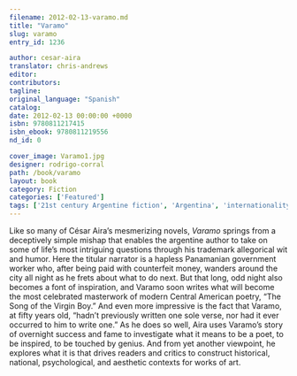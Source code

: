 ```yaml
---
filename: 2012-02-13-varamo.md
title: "Varamo"
slug: varamo
entry_id: 1236

author: cesar-aira
translator: chris-andrews
editor: 
contributors: 
tagline: 
original_language: "Spanish"
catalog: 
date: 2012-02-13 00:00:00 +0000 
isbn: 9780811217415
isbn_ebook: 9780811219556
nd_id: 0

cover_image: Varamo1.jpg
designer: rodrigo-corral
path: /book/varamo
layout: book
category: Fiction
categories: ['Featured']
tags: ['21st century Argentine fiction', 'Argentina', 'internationality', 'Latin America', 'Spanish', 'Spanish-language literature', 'voices']
---
```

Like so many of César Aira’s mesmerizing novels, *Varamo* springs from a deceptively simple mishap that enables the argentine author to take on some of life’s most intriguing questions through his trademark allegorical wit and humor. Here the titular narrator is a hapless Panamanian government worker who, after being paid with counterfeit money, wanders around the city all night as he frets about what to do next. But that long, odd night also becomes a font of inspiration, and Varamo soon writes what will become the most celebrated masterwork of modern Central American poetry, “The Song of the Virgin Boy.” And even more impressive is the fact that Varamo, at fifty years old, “hadn’t previously written one sole verse, nor had it ever occurred to him to write one.” As he does so well, Aira uses Varamo’s story of overnight success and fame to investigate what it means to be a poet, to be inspired, to be touched by genius. And from yet another viewpoint, he explores what it is that drives readers and critics to construct historical, national, psychological, and aesthetic contexts for works of art.





